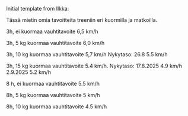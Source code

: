 Initial template from Ilkka:

Tässä mietin omia tavoitteita treeniin eri kuormilla ja matkoilla.

3h, ei kuormaa vauhtitavoite 6,5 km/h

3h, 5 kg kuormaa vauhtitavoite 6,0 km/h

3h, 10 kg kuormaa vauhtitavoite 5,7 km/h
Nykytaso: 26.8 5.5 km/h

3h, 15 kg kuormaa vauhtitavoite 5.4 km/h. Nykytaso: 17.8.2025 4.9 km/h
2.9.2025 5.2 km/h

8 h, ei kuormaa vauhtitavoite 5.5 km/h

8h, 5 kg kuormaa vauhtitavoite 5 km/h

8h, 10 kg kuormaa vauhtitavoite 4.5 km/h